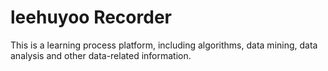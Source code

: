 # leehuyoo Recorder
This is a learning process platform, including algorithms, data mining, data analysis and other data-related information.